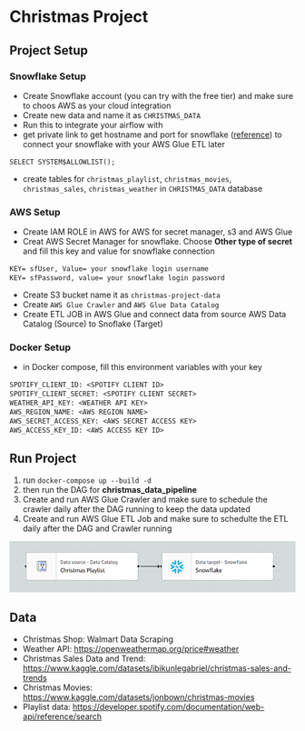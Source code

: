 # Christmas Project

## Project Setup


### Snowflake Setup

- Create Snowflake account (you can try with the free tier) and make sure to choos AWS as your cloud integration
- Create new data and name it as `CHRISTMAS_DATA`
- Run this to integrate your airflow with 
- get private link to get hostname and port for snowflake ([reference](https://docs.snowflake.com/en/user-guide/admin-security-privatelink)) to connect your snowflake with your AWS Glue ETL later

```
SELECT SYSTEM$ALLOWLIST();
```

- create tables for `christmas_playlist`, `christmas_movies`, `christmas_sales`, `christmas_weather` in `CHRISTMAS_DATA` database

### AWS Setup

- Create IAM ROLE in AWS for AWS for secret manager, s3 and AWS Glue
- Creat AWS Secret Manager for snowflake. Choose **Other type of secret** and fill this key and value for snowflake connection
```
KEY= sfUser, Value= your snowflake login username
KEY= sfPassword, value= your snowflake login password
```
- Create S3 bucket name it as `christmas-project-data`
- Create `AWS Glue Crawler` and `AWS Glue Data Catalog`
- Create ETL JOB in AWS Glue and connect data from source AWS Data Catalog (Source) to Snoflake (Target)

### Docker Setup

- in Docker compose, fill this environment variables with your key

```
SPOTIFY_CLIENT_ID: <SPOTIFY CLIENT ID>
SPOTIFY_CLIENT_SECRET: <SPOTIFY CLIENT SECRET>
WEATHER_API_KEY: <WEATHER API KEY>
AWS_REGION_NAME: <AWS REGION NAME>
AWS_SECRET_ACCESS_KEY: <AWS SECRET ACCESS KEY>
AWS_ACCESS_KEY_ID: <AWS ACCESS KEY ID>
```

## Run Project

1. run ```docker-compose up --build -d```
2. then run the DAG for **christmas_data_pipeline**
3. Create and run AWS Glue Crawler and make sure to schedule the crawler daily after the DAG running to keep the data updated
4. Create and run AWS Glue ETL Job and make sure to schedulte the ETL daily after the DAG and Crawler running 

![aws_glue_etl](images/aws_glue_etl.png)

## Data

- Christmas Shop: Walmart Data Scraping
- Weather API: https://openweathermap.org/price#weather
- Christmas Sales Data and Trend: https://www.kaggle.com/datasets/ibikunlegabriel/christmas-sales-and-trends
- Christmas Movies: https://www.kaggle.com/datasets/jonbown/christmas-movies
- Playlist data: https://developer.spotify.com/documentation/web-api/reference/search 